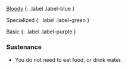 [Bloody](Game/Worlds/Post-Calamity/The-Empire#Bloody)
{: .label .label-blue }

Specialized
{: .label .label-green }

Basic
{: .label .label-purple }
### Sustenance 

* You do not need to eat food, or drink water.
